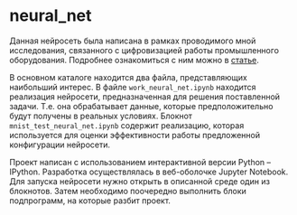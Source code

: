 # neural_net
Данная нейросеть была написана в рамках проводимого мной исследования, связанного с цифровизацией работы промышленного оборудования.
Подробнее ознакомиться с ним можно в [статье](http://mgsu.ru/resources/izdatelskaya-deyatelnost/izdaniya/izdaniya-otkr-dostupa/2019/DAYS-IEUIS-2019.pdf#page=551).

В основном каталоге находится два файла, представляющих наибольший интерес. 
В файле `work_neural_net.ipynb` находится реализация нейросети, предназначенная для решения поставленной задачи. Т.е. она обрабатывает данные, которые предположительно будут получены в реальных условиях.
Блокнот `mnist_test_neural_net.ipynb` содержит реализацию, которая используется для оценки эффективности работы предложенной конфигурации нейросети.

Проект написан c использованием интерактивной версии Python – IPython. Разработка осуществлялась в веб-оболочке Jupyter Notebook. 
Для запуска нейросети нужно открыть в описанной среде один из блокнотов. Затем необходимо поочередно выполнить блоки подпрограмм, на которые разбит проект.

